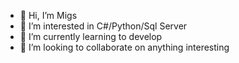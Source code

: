 - 👋 Hi, I’m Migs
- 👀 I’m interested in C#/Python/Sql Server
- 🌱 I’m currently learning to develop
- 💞️ I’m looking to collaborate on anything interesting

<!---
migsmiku/migsmiku is a ✨ special ✨ repository because its `README.md` (this file) appears on your GitHub profile.
You can click the Preview link to take a look at your changes.
--->
